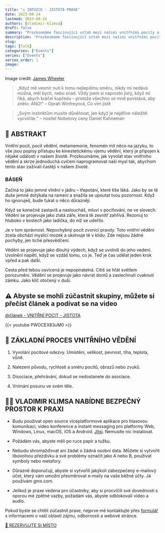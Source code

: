 ```yaml
---
title: "⚓ INTUICE - JISTOTA PRAXE"
date: 2023-08-24
lastmod: 2023-08-24
authors: [vladimir-klimsa]
draft: false
summary: "Prozkoumáme fascinující vztah mezi našimi vnitřními pocity a naším smyslem pro jistotu."
description: 'Prozkoumáme fascinující vztah mezi našimi vnitřními pocity a naším smyslem pro jistotu.'
slug: 
tags: [Talk]
categories: ["Events"]
series: ["Events"]
series_order: 1
image:
---
```


Image credit: [James Wheeler](https://pixabay.com/photos/alberta-canada-lake-mountains-2297204/)

> „Když mě vesmír nutí k tomu nejlepšímu směru, nikdy mi nedává možná, měl bych, nebo snad. Vždy jsem si naprosto jistý, když mi říká, abych kráčel kupředu – protože všechno ve mně povstává, aby znělo: ANO!“ 
– Oprah Winfreyová, Co vím jistě

> „Svým instinktům musíte důvěřovat, jen když je nejdříve náležitě vycvičíte.“ – nositel Nobelovy ceny Daniel Kahneman

## 📄 ABSTRAKT

Vnitřní pocit, pocit vědění, metamemorie, fenomén mít něco na jazyku, to vše jsou popisy přístupu ke kinestetickému vjemu vědění, který je připojen k nějaké události v našem životě. Prozkoumáme, jak vyvolat stav vnitřního vědění a skrze jednoduchá cvičení naprogramovat naši mysl tak, abychom tento stav zažívali častěji v našem životě.

### BÁSEŇ

Začíná to jako jemné vlnění v jádru – třepotání, které tiše láká. Jako by se tě duše jemně dotýkala na rameni a snažila se upoutat tvou pozornost. Když ho ignoruješ, bude ťukat o něco důrazněji.

Když se konečně zastavíš a nasloucháš, mluví v pociťování, ne ve slovech. Vědění se projevuje jako zlatá záře, která tě zevnitř zahřívá. Rezonuj to hluboko v kostech jako ladička, do níž se udeřilo. 

Je v tom správnost. Nepochybný pocit zvonící pravdy. Toto vnitřní vědění zcela obchází myslící mozek a ukotvuje tě v klidu. Zde nejsou žádné pochyby, jen tiché přesvědčení.

Vědění se projevuje jako dlouhý výdech, když se uvolníš do jeho vedení. Uvolnění napětí, když se vzdáš tomu, co je. Teď je čas udělat jeden krok vpřed a pak další.

Cesta před tebou osvícená je nepopiratelná. Cítíš se hřát světlem porozumění. Vědění se projevuje jako návrat domů a zaslechnutí cvaknutí zámku. Jako klíč otočený v duši.

## ⚠️ Abyste se mohli zúčastnit skupiny, můžete si přečíst článek a podívat se na video

[@článek - VNITŘNÍ POCIT - JISTOTA](/cs/post/20230829-certainty/)

{{< youtube PWOCEX83uM0 >}}

## 🏅 ZÁKLADNÍ PROCES VNITŘNÍHO VĚDĚNÍ

1. Vyvolání pocitové odezvy. Umístění, velikost, pevnost, tíha, teplota, vůně.

2. Nalezení původu, rychlosti a směru pocitů, obrazů nebo zvuků.

3. Disociace, přehrávání, dokud se nedostanete do asociace. 

4. Vnímání posunu ve svém těle.

## 👨‍🦲 VLADIMIR KLIMSA NABÍDNE BEZPEČNÝ PROSTOR K PRAXI

- Budu používat open source víceplatformové aplikace pro hlasovou komunikaci, video konference a instant messaging pro platformy Web, Windows, Linux, macOS, iOS a Android. [Jitsi](https://en.wikipedia.org/wiki/Jitsi). Nemusíte nic instalovat.

- Požádám vás, abyste měli po ruce papír a tužku.

- Nebudu shromažďovat ani žádat o žádná osobní data. Můžete si vytvořit libovolnou přezdívku a své problémy označit jako A nebo B, používat symboly nebo metafory.

- Důrazně doporučuji, abyste si vytvořili jakýkoli zabezpečený e-mailový účet, který vám umožní přesměrovat e-maily na vaše běžné účty. Já používám gmx.com.

- Jelikož je praxe vedena pro účastníky, aby si procvičili své dovednosti s oporou mé zpětné vazby, požádám vás, abyste odblokovali video a audio.

Pokud byste se chtěli zúčastnit praxe, nejprve mě kontaktujte přes [formulář](/cs/#kontakt) s informacemi o vaší oblasti zájmu, odbornosti a webové stránce.

<a href="https://www.eventbrite.co.uk/o/vladimir-klimsa-69104497903" aria-label="REZERVUJTE SI MÍSTO" class="btn btn-danger btn-block text-white">🎫 REZERVUJTE SI MÍSTO</a>